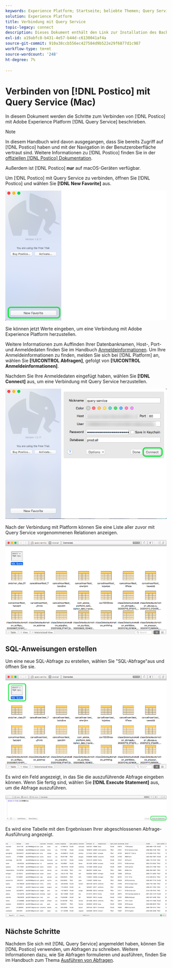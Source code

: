 ```yaml
---
keywords: Experience Platform; Startseite; beliebte Themen; Query Service; Query Service; postico; Postico; Verbindung mit Query Service
solution: Experience Platform
title: Verbindung mit Query Service
topic-legacy: connect
description: Dieses Dokument enthält den Link zur Installation des Backup-Clients Postico für Adobe Experience Platform Query Service.
exl-id: a19abfc8-b431-4e57-b44d-c6130041af4a
source-git-commit: 910a38ccb556ec427584d9b522e29f6877d1c987
workflow-type: tm+mt
source-wordcount: '248'
ht-degree: 7%

---
```


# Verbinden von [!DNL Postico] mit Query Service (Mac)

In diesem Dokument werden die Schritte zum Verbinden von [!DNL Postico] mit Adobe Experience Platform [!DNL Query Service] beschrieben.

>[!NOTE]
>
> In diesem Handbuch wird davon ausgegangen, dass Sie bereits Zugriff auf [!DNL Postico] haben und mit der Navigation in der Benutzeroberfläche vertraut sind. Weitere Informationen zu [!DNL Postico] finden Sie in der [offiziellen [!DNL Postico] Dokumentation](https://eggerapps.at/postico/docs).
> 
> Außerdem ist [!DNL Postico] **nur** auf macOS-Geräten verfügbar.

Um [!DNL Postico] mit Query Service zu verbinden, öffnen Sie [!DNL Postico] und wählen Sie **[!DNL New Favorite]** aus.

![](../images/clients/postico/open-postico.png)

Sie können jetzt Werte eingeben, um eine Verbindung mit Adobe Experience Platform herzustellen.

Weitere Informationen zum Auffinden Ihrer Datenbanknamen, Host-, Port- und Anmeldedaten finden Sie im Handbuch [Anmeldeinformationen](../ui/credentials.md). Um Ihre Anmeldeinformationen zu finden, melden Sie sich bei [!DNL Platform] an, wählen Sie **[!UICONTROL Abfragen]**, gefolgt von **[!UICONTROL Anmeldeinformationen]**.

Nachdem Sie Ihre Anmeldedaten eingefügt haben, wählen Sie **[!DNL Connect]** aus, um eine Verbindung mit Query Service herzustellen.

![](../images/clients/postico/authentication-details.png)

Nach der Verbindung mit Platform können Sie eine Liste aller zuvor mit Query Service vorgenommenen Relationen anzeigen.

![](../images/clients/postico/show-queries.png)

## SQL-Anweisungen erstellen

Um eine neue SQL-Abfrage zu erstellen, wählen Sie &quot;SQL-Abfrage&quot;aus und öffnen Sie sie.

![](../images/clients/postico/create-query.png)

Es wird ein Feld angezeigt, in das Sie die auszuführende Abfrage eingeben können. Wenn Sie fertig sind, wählen Sie **[!DNL Execute Statement]** aus, um die Abfrage auszuführen.

![](../images/clients/postico/run-statement.png)

Es wird eine Tabelle mit den Ergebnissen Ihrer abgeschlossenen Abfrage-Ausführung angezeigt.

![](../images/clients/postico/query-results.png)

## Nächste Schritte

Nachdem Sie sich mit [!DNL Query Service] angemeldet haben, können Sie [!DNL Postico] verwenden, um Abfragen zu schreiben. Weitere Informationen dazu, wie Sie Abfragen formulieren und ausführen, finden Sie im Handbuch zum Thema [Ausführen von Abfragen](../best-practices/writing-queries.md).
